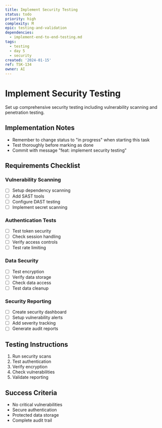 ```yaml
---
title: Implement Security Testing
status: todo
priority: high
complexity: M
epic: testing-and-validation
dependencies:
  - implement-end-to-end-testing.md
tags:
  - testing
  - day 5
  - security
created: '2024-01-15'
ref: TSK-134
owner: AI
---
```


# Implement Security Testing

Set up comprehensive security testing including vulnerability scanning and penetration testing.

## Implementation Notes

- Remember to change status to "in progress" when starting this task
- Test thoroughly before marking as done
- Commit with message "feat: implement security testing"

## Requirements Checklist

### Vulnerability Scanning

- [ ] Setup dependency scanning
- [ ] Add SAST tools
- [ ] Configure DAST testing
- [ ] Implement secret scanning

### Authentication Tests

- [ ] Test token security
- [ ] Check session handling
- [ ] Verify access controls
- [ ] Test rate limiting

### Data Security

- [ ] Test encryption
- [ ] Verify data storage
- [ ] Check data access
- [ ] Test data cleanup

### Security Reporting

- [ ] Create security dashboard
- [ ] Setup vulnerability alerts
- [ ] Add severity tracking
- [ ] Generate audit reports

## Testing Instructions

1. Run security scans
2. Test authentication
3. Verify encryption
4. Check vulnerabilities
5. Validate reporting

## Success Criteria

- No critical vulnerabilities
- Secure authentication
- Protected data storage
- Complete audit trail
